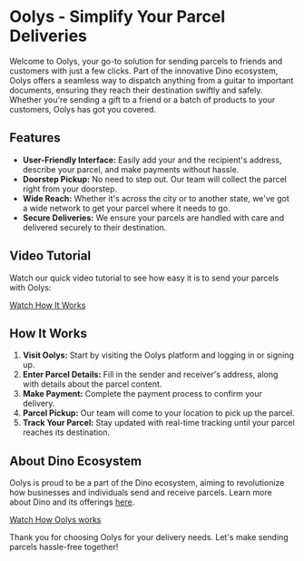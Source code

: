 # Oolys - Simplify Your Parcel Deliveries

Welcome to Oolys, your go-to solution for sending parcels to friends and customers with just a few clicks. Part of the innovative Dino ecosystem, Oolys offers a seamless way to dispatch anything from a guitar to important documents, ensuring they reach their destination swiftly and safely. Whether you're sending a gift to a friend or a batch of products to your customers, Oolys has got you covered.

## Features

- **User-Friendly Interface:** Easily add your and the recipient's address, describe your parcel, and make payments without hassle.
- **Doorstep Pickup:** No need to step out. Our team will collect the parcel right from your doorstep.
- **Wide Reach:** Whether it's across the city or to another state, we've got a wide network to get your parcel where it needs to go.
- **Secure Deliveries:** We ensure your parcels are handled with care and delivered securely to their destination.

## Video Tutorial

Watch our quick video tutorial to see how easy it is to send your parcels with Oolys:

[Watch How It Works](https://drive.google.com/file/d/1SH1iYYLVbcTxEIhak-l6U82rDeVt-m1b/view?usp=sharing)


## How It Works

1. **Visit Oolys:** Start by visiting the Oolys platform and logging in or signing up.
2. **Enter Parcel Details:** Fill in the sender and receiver's address, along with details about the parcel content.
3. **Make Payment:** Complete the payment process to confirm your delivery.
4. **Parcel Pickup:** Our team will come to your location to pick up the parcel.
5. **Track Your Parcel:** Stay updated with real-time tracking until your parcel reaches its destination.

## About Dino Ecosystem

Oolys is proud to be a part of the Dino ecosystem, aiming to revolutionize how businesses and individuals send and receive parcels. Learn more about Dino and its offerings [here](https://ooly.me).

[Watch How Oolys works](https://drive.google.com/file/d/1aWDObChVS4ONbPJ9cIoLB4xE33Vlr9RD/view?usp=sharing)

Thank you for choosing Oolys for your delivery needs. Let's make sending parcels hassle-free together!

